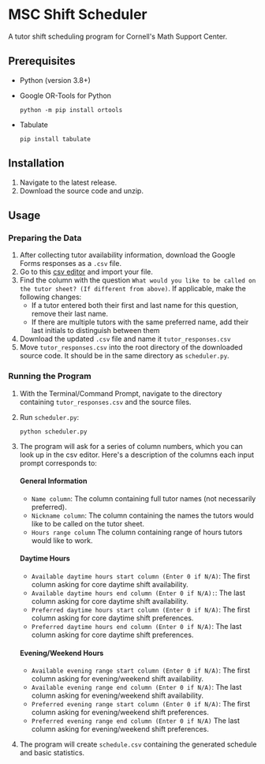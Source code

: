 # MSC Shift Scheduler
A tutor shift scheduling program for Cornell's Math Support Center.

## Prerequisites
- Python (version 3.8+)
- Google OR-Tools for Python
  
  ```
  python -m pip install ortools
  ```
  
- Tabulate
  
  ```
  pip install tabulate
  ```
  
## Installation 
1. Navigate to the latest release.
2. Download the source code and unzip.

## Usage
### Preparing the Data
1. After collecting tutor availability information, download the Google Forms responses as a `.csv` file.
2. Go to this [csv editor](https://edit-csv.net/) and import your file.
3. Find the column with the question `What would you like to be called on the tutor sheet? (If different from above)`.  If applicable, make the following changes:
   - If a tutor entered both their first and last name for this question, remove their last name.
   - If there are multiple tutors with the same preferred name, add their last initials to distinguish between them
4. Download the updated `.csv` file and name it `tutor_responses.csv`
5. Move `tutor_responses.csv` into the root directory of the downloaded source code. It should be in the same directory as `scheduler.py`.

### Running the Program
1. With the Terminal/Command Prompt, navigate to the directory containing `tutor_responses.csv` and the source files.
2. Run `scheduler.py`:
   
   ```
   python scheduler.py
   ```
   
3. The program will ask for a series of column numbers, which you can look up in the csv editor. Here's a description of the columns each input prompt corresponds to:
   #### General Information
   - `Name column`: The column containing full tutor names (not necessarily preferred).
   - `Nickname column`: The column containing the names the tutors would like to be called on the tutor sheet.
   - `Hours range column` The column containing range of hours tutors would like to work.
   #### Daytime Hours
   - `Available daytime hours start column (Enter 0 if N/A)`: The first column asking for core daytime shift availability.
   - `Available daytime hours end column (Enter 0 if N/A):`: The last column asking for core daytime shift availability.
   - `Preferred daytime hours start column (Enter 0 if N/A)`: The first column asking for core daytime shift preferences.
   - `Preferred daytime hours end column (Enter 0 if N/A)`: The last column asking for core daytime shift preferences.
   #### Evening/Weekend Hours
   - `Available evening range start column (Enter 0 if N/A)`: The first column asking for evening/weekend shift availability.
   - `Available evening range end column (Enter 0 if N/A)`: The last column asking for evening/weekend shift availability.
   - `Preferred evening range start column (Enter 0 if N/A)`: The first column asking for evening/weekend shift preferences.
   - `Preferred evening range end column (Enter 0 if N/A)` The last column asking for evening/weekend shift preferences.
4. The program will create `schedule.csv` containing the generated schedule and basic statistics.
